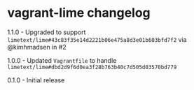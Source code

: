 # vagrant-lime changelog
1.1.0 - Upgraded to support `limetext/lime#43c83f35e14d2221b06e475a8d3e01b603bfd7f2` via @kimhmadsen in #2

1.0.0 - Updated `Vagrantfile` to handle `limetext/lime#dbd2d9f6d0ea3f28b763b40c7d505d03570bd779`

0.1.0 - Initial release
